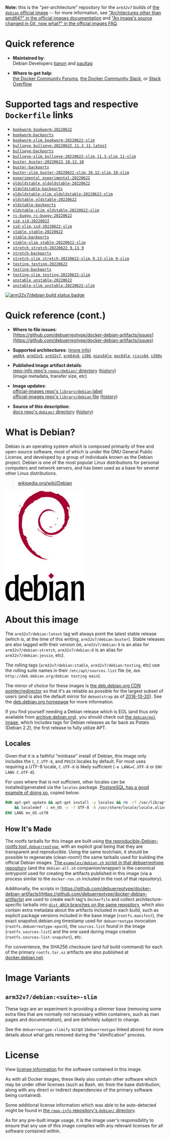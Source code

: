 <!--

********************************************************************************

WARNING:

    DO NOT EDIT "debian/README.md"

    IT IS AUTO-GENERATED

    (from the other files in "debian/" combined with a set of templates)

********************************************************************************

-->

**Note:** this is the "per-architecture" repository for the `arm32v7` builds of [the `debian` official image](https://hub.docker.com/_/debian) -- for more information, see ["Architectures other than amd64?" in the official images documentation](https://github.com/docker-library/official-images#architectures-other-than-amd64) and ["An image's source changed in Git, now what?" in the official images FAQ](https://github.com/docker-library/faq#an-images-source-changed-in-git-now-what).

# Quick reference

-	**Maintained by**:  
	Debian Developers [tianon](https://qa.debian.org/developer.php?login=tianon) and [paultag](https://qa.debian.org/developer.php?login=paultag)

-	**Where to get help**:  
	[the Docker Community Forums](https://forums.docker.com/), [the Docker Community Slack](https://dockr.ly/slack), or [Stack Overflow](https://stackoverflow.com/search?tab=newest&q=docker)

# Supported tags and respective `Dockerfile` links

-	[`bookworm`, `bookworm-20220622`](https://github.com/debuerreotype/docker-debian-artifacts/blob/3a8e21c5a869a161e090454dc6a73caf00bf7b11/bookworm/Dockerfile)
-	[`bookworm-backports`](https://github.com/debuerreotype/docker-debian-artifacts/blob/3a8e21c5a869a161e090454dc6a73caf00bf7b11/bookworm/backports/Dockerfile)
-	[`bookworm-slim`, `bookworm-20220622-slim`](https://github.com/debuerreotype/docker-debian-artifacts/blob/3a8e21c5a869a161e090454dc6a73caf00bf7b11/bookworm/slim/Dockerfile)
-	[`bullseye`, `bullseye-20220622`, `11.3`, `11`, `latest`](https://github.com/debuerreotype/docker-debian-artifacts/blob/3a8e21c5a869a161e090454dc6a73caf00bf7b11/bullseye/Dockerfile)
-	[`bullseye-backports`](https://github.com/debuerreotype/docker-debian-artifacts/blob/3a8e21c5a869a161e090454dc6a73caf00bf7b11/bullseye/backports/Dockerfile)
-	[`bullseye-slim`, `bullseye-20220622-slim`, `11.3-slim`, `11-slim`](https://github.com/debuerreotype/docker-debian-artifacts/blob/3a8e21c5a869a161e090454dc6a73caf00bf7b11/bullseye/slim/Dockerfile)
-	[`buster`, `buster-20220622`, `10.12`, `10`](https://github.com/debuerreotype/docker-debian-artifacts/blob/3a8e21c5a869a161e090454dc6a73caf00bf7b11/buster/Dockerfile)
-	[`buster-backports`](https://github.com/debuerreotype/docker-debian-artifacts/blob/3a8e21c5a869a161e090454dc6a73caf00bf7b11/buster/backports/Dockerfile)
-	[`buster-slim`, `buster-20220622-slim`, `10.12-slim`, `10-slim`](https://github.com/debuerreotype/docker-debian-artifacts/blob/3a8e21c5a869a161e090454dc6a73caf00bf7b11/buster/slim/Dockerfile)
-	[`experimental`, `experimental-20220622`](https://github.com/debuerreotype/docker-debian-artifacts/blob/3a8e21c5a869a161e090454dc6a73caf00bf7b11/experimental/Dockerfile)
-	[`oldoldstable`, `oldoldstable-20220622`](https://github.com/debuerreotype/docker-debian-artifacts/blob/3a8e21c5a869a161e090454dc6a73caf00bf7b11/oldoldstable/Dockerfile)
-	[`oldoldstable-backports`](https://github.com/debuerreotype/docker-debian-artifacts/blob/3a8e21c5a869a161e090454dc6a73caf00bf7b11/oldoldstable/backports/Dockerfile)
-	[`oldoldstable-slim`, `oldoldstable-20220622-slim`](https://github.com/debuerreotype/docker-debian-artifacts/blob/3a8e21c5a869a161e090454dc6a73caf00bf7b11/oldoldstable/slim/Dockerfile)
-	[`oldstable`, `oldstable-20220622`](https://github.com/debuerreotype/docker-debian-artifacts/blob/3a8e21c5a869a161e090454dc6a73caf00bf7b11/oldstable/Dockerfile)
-	[`oldstable-backports`](https://github.com/debuerreotype/docker-debian-artifacts/blob/3a8e21c5a869a161e090454dc6a73caf00bf7b11/oldstable/backports/Dockerfile)
-	[`oldstable-slim`, `oldstable-20220622-slim`](https://github.com/debuerreotype/docker-debian-artifacts/blob/3a8e21c5a869a161e090454dc6a73caf00bf7b11/oldstable/slim/Dockerfile)
-	[`rc-buggy`, `rc-buggy-20220622`](https://github.com/debuerreotype/docker-debian-artifacts/blob/3a8e21c5a869a161e090454dc6a73caf00bf7b11/rc-buggy/Dockerfile)
-	[`sid`, `sid-20220622`](https://github.com/debuerreotype/docker-debian-artifacts/blob/3a8e21c5a869a161e090454dc6a73caf00bf7b11/sid/Dockerfile)
-	[`sid-slim`, `sid-20220622-slim`](https://github.com/debuerreotype/docker-debian-artifacts/blob/3a8e21c5a869a161e090454dc6a73caf00bf7b11/sid/slim/Dockerfile)
-	[`stable`, `stable-20220622`](https://github.com/debuerreotype/docker-debian-artifacts/blob/3a8e21c5a869a161e090454dc6a73caf00bf7b11/stable/Dockerfile)
-	[`stable-backports`](https://github.com/debuerreotype/docker-debian-artifacts/blob/3a8e21c5a869a161e090454dc6a73caf00bf7b11/stable/backports/Dockerfile)
-	[`stable-slim`, `stable-20220622-slim`](https://github.com/debuerreotype/docker-debian-artifacts/blob/3a8e21c5a869a161e090454dc6a73caf00bf7b11/stable/slim/Dockerfile)
-	[`stretch`, `stretch-20220622`, `9.13`, `9`](https://github.com/debuerreotype/docker-debian-artifacts/blob/3a8e21c5a869a161e090454dc6a73caf00bf7b11/stretch/Dockerfile)
-	[`stretch-backports`](https://github.com/debuerreotype/docker-debian-artifacts/blob/3a8e21c5a869a161e090454dc6a73caf00bf7b11/stretch/backports/Dockerfile)
-	[`stretch-slim`, `stretch-20220622-slim`, `9.13-slim`, `9-slim`](https://github.com/debuerreotype/docker-debian-artifacts/blob/3a8e21c5a869a161e090454dc6a73caf00bf7b11/stretch/slim/Dockerfile)
-	[`testing`, `testing-20220622`](https://github.com/debuerreotype/docker-debian-artifacts/blob/3a8e21c5a869a161e090454dc6a73caf00bf7b11/testing/Dockerfile)
-	[`testing-backports`](https://github.com/debuerreotype/docker-debian-artifacts/blob/3a8e21c5a869a161e090454dc6a73caf00bf7b11/testing/backports/Dockerfile)
-	[`testing-slim`, `testing-20220622-slim`](https://github.com/debuerreotype/docker-debian-artifacts/blob/3a8e21c5a869a161e090454dc6a73caf00bf7b11/testing/slim/Dockerfile)
-	[`unstable`, `unstable-20220622`](https://github.com/debuerreotype/docker-debian-artifacts/blob/3a8e21c5a869a161e090454dc6a73caf00bf7b11/unstable/Dockerfile)
-	[`unstable-slim`, `unstable-20220622-slim`](https://github.com/debuerreotype/docker-debian-artifacts/blob/3a8e21c5a869a161e090454dc6a73caf00bf7b11/unstable/slim/Dockerfile)

[![arm32v7/debian build status badge](https://img.shields.io/jenkins/s/https/doi-janky.infosiftr.net/job/multiarch/job/arm32v7/job/debian.svg?label=arm32v7/debian%20%20build%20job)](https://doi-janky.infosiftr.net/job/multiarch/job/arm32v7/job/debian/)

# Quick reference (cont.)

-	**Where to file issues**:  
	[https://github.com/debuerreotype/docker-debian-artifacts/issues](https://github.com/debuerreotype/docker-debian-artifacts/issues)

-	**Supported architectures**: ([more info](https://github.com/docker-library/official-images#architectures-other-than-amd64))  
	[`amd64`](https://hub.docker.com/r/amd64/debian/), [`arm32v5`](https://hub.docker.com/r/arm32v5/debian/), [`arm32v7`](https://hub.docker.com/r/arm32v7/debian/), [`arm64v8`](https://hub.docker.com/r/arm64v8/debian/), [`i386`](https://hub.docker.com/r/i386/debian/), [`mips64le`](https://hub.docker.com/r/mips64le/debian/), [`ppc64le`](https://hub.docker.com/r/ppc64le/debian/), [`riscv64`](https://hub.docker.com/r/riscv64/debian/), [`s390x`](https://hub.docker.com/r/s390x/debian/)

-	**Published image artifact details**:  
	[repo-info repo's `repos/debian/` directory](https://github.com/docker-library/repo-info/blob/master/repos/debian) ([history](https://github.com/docker-library/repo-info/commits/master/repos/debian))  
	(image metadata, transfer size, etc)

-	**Image updates**:  
	[official-images repo's `library/debian` label](https://github.com/docker-library/official-images/issues?q=label%3Alibrary%2Fdebian)  
	[official-images repo's `library/debian` file](https://github.com/docker-library/official-images/blob/master/library/debian) ([history](https://github.com/docker-library/official-images/commits/master/library/debian))

-	**Source of this description**:  
	[docs repo's `debian/` directory](https://github.com/docker-library/docs/tree/master/debian) ([history](https://github.com/docker-library/docs/commits/master/debian))

# What is Debian?

Debian is an operating system which is composed primarily of free and open-source software, most of which is under the GNU General Public License, and developed by a group of individuals known as the Debian project. Debian is one of the most popular Linux distributions for personal computers and network servers, and has been used as a base for several other Linux distributions.

> [wikipedia.org/wiki/Debian](https://en.wikipedia.org/wiki/Debian)

![logo](https://raw.githubusercontent.com/docker-library/docs/b449be7df57e9ed9086bb5821bfb5d6cdc5d67a4/debian/logo.png)

# About this image

The `arm32v7/debian:latest` tag will always point the latest stable release (which is, at the time of this writing, `arm32v7/debian:buster`). Stable releases are also tagged with their version (ie, `arm32v7/debian:9` is an alias for `arm32v7/debian:stretch`, `arm32v7/debian:8` is an alias for `arm32v7/debian:jessie`, etc).

The rolling tags (`arm32v7/debian:stable`, `arm32v7/debian:testing`, etc) use the rolling suite names in their `/etc/apt/sources.list` file (ie, `deb http://deb.debian.org/debian testing main`).

The mirror of choice for these images is [the deb.debian.org CDN pointer/redirector](https://deb.debian.org) so that it's as reliable as possible for the largest subset of users (and is also the default mirror for `debootstrap` as of [2016-10-20](https://anonscm.debian.org/cgit/d-i/debootstrap.git/commit/?id=9e8bc60ad1ccf3a25ce7890526b70059f3e770de)). See the [deb.debian.org homepage](https://deb.debian.org) for more information.

If you find yourself needing a Debian release which is EOL (and thus only available from [archive.debian.org](http://archive.debian.org)), you should check out [the `debian/eol` image](https://hub.docker.com/r/debian/eol/), which includes tags for Debian releases as far back as Potato (Debian 2.2), the first release to fully utilize APT.

## Locales

Given that it is a faithful "minbase" install of Debian, this image only includes the `C`, `C.UTF-8`, and `POSIX` locales by default. For most uses requiring a UTF-8 locale, `C.UTF-8` is likely sufficient (`-e LANG=C.UTF-8` or `ENV LANG C.UTF-8`).

For uses where that is not sufficient, other locales can be installed/generated via the `locales` package. [PostgreSQL has a good example of doing so](https://github.com/docker-library/postgres/blob/69bc540ecfffecce72d49fa7e4a46680350037f9/9.6/Dockerfile#L21-L24), copied below:

```dockerfile
RUN apt-get update && apt-get install -y locales && rm -rf /var/lib/apt/lists/* \
	&& localedef -i en_US -c -f UTF-8 -A /usr/share/locale/locale.alias en_US.UTF-8
ENV LANG en_US.utf8
```

## How It's Made

The rootfs tarballs for this image are built using [the reproducible-Debian-rootfs tool, `debuerreotype`](https://github.com/debuerreotype/debuerreotype), with an explicit goal being that they are transparent and reproducible. Using the same toolchain, it should be possible to regenerate (clean-room!) the same tarballs used for building the official Debian images. [The `examples/debian.sh` script in that debuerreotype repository](https://github.com/debuerreotype/debuerreotype/blob/master/examples/debian.sh) (and the `debian-all.sh` companion/wrapper) is the canonical entrypoint used for creating the artifacts published in this image (via a process similar to the `docker-run.sh` included in the root of that repository).

Additionally, the scripts in [https://github.com/debuerreotype/docker-debian-artifacts](https://github.com/debuerreotype/docker-debian-artifacts) are used to create each tag's `Dockerfile` and collect architecture-specific tarballs into [`dist-ARCH` branches on the same repository](https://github.com/debuerreotype/docker-debian-artifacts/branches), which also contain extra metadata about the artifacts included in each build, such as explicit package versions included in the base image (`rootfs.manifest`), the exact snapshot.debian.org timestamp used for `debuerreotype` invocation (`rootfs.debuerreotype-epoch`), the `sources.list` found in the image (`rootfs.sources-list`) and the one used during image creation (`rootfs.sources-list-snapshot`), etc.

For convenience, the SHA256 checksum (and full build command) for each of the primary `rootfs.tar.xz` artifacts are also published at [docker.debian.net](https://docker.debian.net/).

# Image Variants

## `arm32v7/debian:<suite>-slim`

These tags are an experiment in providing a slimmer base (removing some extra files that are normally not necessary within containers, such as man pages and documentation), and are definitely subject to change.

See the `debuerreotype-slimify` script (`debuerreotype` linked above) for more details about what gets removed during the "slimification" process.

# License

View [license information](https://www.debian.org/social_contract#guidelines) for the software contained in this image.

As with all Docker images, these likely also contain other software which may be under other licenses (such as Bash, etc from the base distribution, along with any direct or indirect dependencies of the primary software being contained).

Some additional license information which was able to be auto-detected might be found in [the `repo-info` repository's `debian/` directory](https://github.com/docker-library/repo-info/tree/master/repos/debian).

As for any pre-built image usage, it is the image user's responsibility to ensure that any use of this image complies with any relevant licenses for all software contained within.
